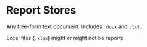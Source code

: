 # Report Stores
Any free-form text document.
Includes `.docx` and `.txt`.

Excel files (`.xlsx`) might or might not be reports.
